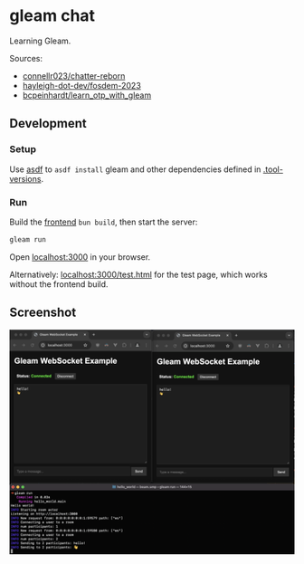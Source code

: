 # gleam chat

Learning Gleam.

Sources:
- [connellr023/chatter-reborn](https://github.com/connellr023/chatter-reborn)
- [hayleigh-dot-dev/fosdem-2023](https://github.com/hayleigh-dot-dev/fosdem-2023)
- [bcpeinhardt/learn_otp_with_gleam](https://github.com/bcpeinhardt/learn_otp_with_gleam)

## Development

### Setup
Use [asdf](https://asdf-vm.com/guide/getting-started.html) to `asdf install` gleam and other dependencies defined in [.tool-versions](./.tool-versions).

### Run
Build the [frontend](./frontend/README.md) `bun build`, then start the server:
```sh
gleam run
```
Open [localhost:3000](http://localhost:3000) in your browser.

Alternatively: [localhost:3000/test.html](http://localhost:3000/test.html) for the test page, which works without the frontend build.

## Screenshot

![Screenshot](./docs/screenshot.png)